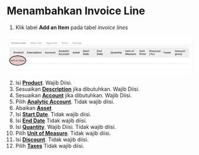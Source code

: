 # Menambahkan Invoice Line

1. Klik label **Add an Item** pada tabel *invoice lines*

![](../../img/supplier-invoice/tombol-add-item.png)


2. Isi **[Product](./penjelasan.md#field-product)**. Wajib Diisi.
3. Sesuaikan **[Description](./penjelasan.md#field-description)** jika dibutuhkan. Wajib Diisi.
4. Sesuaikan **[Account](./penjelasan.md#field-account-line)** jika dibutuhkan. Wajib Diisi.
5. Pilih **[Analytic Account](./penjelasan.md#field-aa)**. Tidak wajib diisi.
6. Abaikan **[Asset](./penjelasan.md#field-asset)**
7. Isi **[Start Date](./penjelasan.md#field-start-date)**. Tidak wajib diisi.
8. Isi **[End Date](./penjelasan.md#field-end-date)** Tidak wajib diisi.
9. Isi **[Quantity](./penjelasan.md#field-qty)**. Wajib Diisi. Tidak wajib diisi.
10. Pilih **[Unit of Measure](./penjelasan.md#field-uom)**. Tidak wajib diisi.
11. Isi **[Discount](./penjelasan.md#field-discount)**. Tidak wajib diisi.
12. Pilih **[Taxes](./penjelasan.md#field-taxes)** Tidak wajib diisi.
